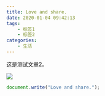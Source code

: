 ```yaml
---
title: Love and share.
date: 2020-01-04 09:42:13
tags:
    - 标签1
    - 标签2
categories:
    - 生活
---
```

<!--以上是文章的配置-->

<!--以下是文章的正文-->

这是测试文章2。

<!--
添加图片：
如果网站部署到的域名是根目录，则 /images/图片名称.后缀名
如果是子目录，则 /子目录名称/images/图片名称.后缀名
-->

![](/myWebsite/images/Iamironman.png)


```js
document.write("Love and share.");
```